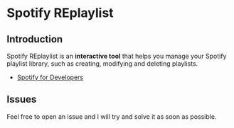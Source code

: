 # Spotify REplaylist

## Introduction

Spotify REplaylist is an **interactive tool** that helps you manage your Spotify playlist library, such as creating, modifying and deleting playlists.

- [Spotify for Developers](https://developer.spotify.com/)

## Issues

Feel free to open an issue and I will try and solve it as soon as possible.
